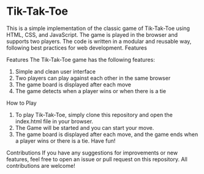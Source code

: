 # Tik-Tak-Toe
This is a simple implementation of the classic game of Tik-Tak-Toe using HTML, CSS, and JavaScript. The game is played in the browser and supports two players. The code is written in a modular and reusable way, following best practices for web development. Features

Features
The Tik-Tak-Toe game has the following features:

1. Simple and clean user interface
2. Two players can play against each other in the same browser
3. The game board is displayed after each move
4. The game detects when a player wins or when there is a tie


How to Play
1. To play Tik-Tak-Toe, simply clone this repository and open the index.html file in your browser. 
2. The Game will be started and you can start your move.
3. The game board is displayed after each move, and the game ends when a player wins or there is a tie. Have fun!

Contributions
If you have any suggestions for improvements or new features, feel free to open an issue or pull request on this repository. All contributions are welcome!
